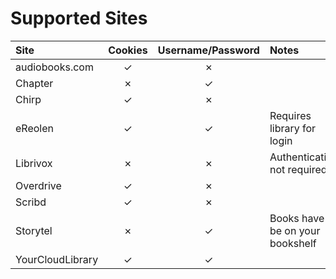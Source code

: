 # Supported Sites

| Site             | Cookies | Username/Password | Notes                              |
|:-----------------|:-------:|:-----------------:|:-----------------------------------|
| audiobooks.com   |    ✓    |         ✗         |                                    |
| Chapter          |    ✗    |         ✓         |                                    |
| Chirp            |    ✓    |         ✗         |                                    |
| eReolen          |    ✓    |         ✓         | Requires library for login         |
| Librivox         |    ✗    |         ✗         | Authentication not required        |
| Overdrive        |    ✓    |         ✗         |                                    |
| Scribd           |    ✓    |         ✗         |                                    |
| Storytel         |    ✗    |         ✓         | Books have to be on your bookshelf |
| YourCloudLibrary |    ✓    |         ✓         |                                    |
